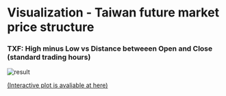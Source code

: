 # Visualization - Taiwan future market price structure

### TXF: High minus Low vs Distance betweeen Open and Close (standard trading hours)
![result](https://i.imgur.com/j508YSZ.png)

[(Interactive plot is avaliable at here)](https://plot.ly/~andy566159/22.embed)